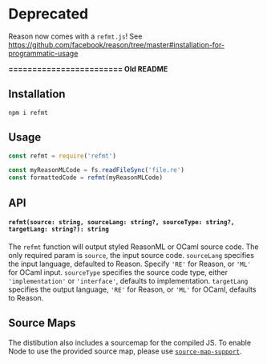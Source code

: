 # Deprecated

Reason now comes with a `refmt.js`! See https://github.com/facebook/reason/tree/master#installation-for-programmatic-usage

**======================== Old README**

## Installation

```
npm i refmt
```

## Usage

```js
const refmt = require('refmt')

const myReasonMLCode = fs.readFileSync('file.re')
const formattedCode = refmt(myReasonMLCode)
```

## API

#### `refmt(source: string, sourceLang: string?, sourceType: string?, targetLang: string?): string`

The `refmt` function will output styled ReasonML or OCaml source code. The only required param is
`source`, the input source code. `sourceLang` specifies the input language, defaulted to Reason.
Specify `'RE'` for Reason, or `'ML'` for OCaml input. `sourceType` specifies the source code type,
either `'implementation'` or `'interface'`, defaults to implementation. `targetLang` specifies the
output language, `'RE'` for Reason, or `'ML'` for OCaml, defaults to Reason.

## Source Maps

The distibution also includes a sourcemap for the compiled JS. To enable Node to use the provided source
map, please use [`source-map-support`](https://github.com/evanw/node-source-map-support).
